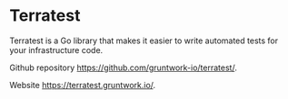 # Terratest

Terratest is a Go library that makes it easier to write automated tests for your infrastructure code.

Github repository https://github.com/gruntwork-io/terratest/.

Website https://terratest.gruntwork.io/.
